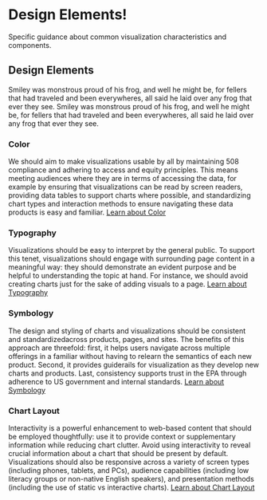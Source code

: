 # Design Elements!

Specific guidance about common visualization characteristics and components.

## Design Elements

Smiley was monstrous proud of his frog, and well he might be, for fellers that had traveled and been everywheres, all said he laid over any frog that ever they see. Smiley was monstrous proud of his frog, and well he might be, for fellers that had traveled and been everywheres, all said he laid over any frog that ever they see. 

### Color

We should aim to make visualizations usable by all by maintaining 508 compliance and adhering to access and equity principles. This means meeting audiences where they are in terms of accessing the data, for example by ensuring that visualizations can be read by screen readers, providing data tables to support charts where possible, and standardizing chart types and interaction methods to ensure navigating these data products is easy and familiar.
[Learn about Color](url)


### Typography

Visualizations should be easy to interpret by the general public. To support this tenet, visualizations should engage with surrounding page content in a meaningful way: they should demonstrate an evident purpose and be helpful to understanding the topic at hand. For instance, we should avoid creating charts just for the sake of adding visuals to a page.
[Learn about Typography]()


### Symbology

The design and styling of charts and visualizations should be consistent and standardizedacross products, pages, and sites. The benefits of this approach are threefold: first, it helps users navigate across multiple offerings in a familiar without having to relearn the semantics of each new product. Second, it provides guiderails for visualization as they develop new charts and products. Last, consistency supports trust in the EPA through adherence to US government and internal standards.
[Learn about Symbology]()


### Chart Layout

Interactivity is a powerful enhancement to web-based content that should be employed thoughtfully: use it to provide context or supplementary information while reducing chart clutter. Avoid using interactivity to reveal crucial information about a chart that should be present by default. Visualizations should also be responsive across a variety of screen types (including phones, tablets, and PCs), audience capabilities (including low literacy groups or non-native English speakers), and presentation methods (including the use of static vs interactive charts).
[Learn about Chart Layout]()